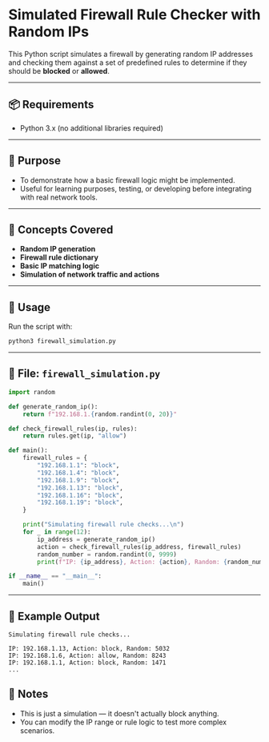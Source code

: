 # Simulated Firewall Rule Checker with Random IPs

This Python script simulates a firewall by generating random IP addresses and checking them against a set of predefined rules to determine if they should be **blocked** or **allowed**.

---

## 📦 Requirements

- Python 3.x (no additional libraries required)

---

## 🎯 Purpose

- To demonstrate how a basic firewall logic might be implemented.
- Useful for learning purposes, testing, or developing before integrating with real network tools.

---

## 🧠 Concepts Covered

- **Random IP generation**
- **Firewall rule dictionary**
- **Basic IP matching logic**
- **Simulation of network traffic and actions**

---

## 🚀 Usage

Run the script with:

```bash
python3 firewall_simulation.py
````

---
## 📂 File: `firewall_simulation.py`

```python
import random

def generate_random_ip():
    return f"192.168.1.{random.randint(0, 20)}"

def check_firewall_rules(ip, rules):
    return rules.get(ip, "allow")

def main():
    firewall_rules = {
        "192.168.1.1": "block",
        "192.168.1.4": "block",
        "192.168.1.9": "block",
        "192.168.1.13": "block",
        "192.168.1.16": "block",
        "192.168.1.19": "block",
    }

    print("Simulating firewall rule checks...\n")
    for _ in range(12):
        ip_address = generate_random_ip()
        action = check_firewall_rules(ip_address, firewall_rules)
        random_number = random.randint(0, 9999)
        print(f"IP: {ip_address}, Action: {action}, Random: {random_number}")

if __name__ == "__main__":
    main()
```

---

## 📝 Example Output

```
Simulating firewall rule checks...

IP: 192.168.1.13, Action: block, Random: 5032
IP: 192.168.1.6, Action: allow, Random: 8243
IP: 192.168.1.1, Action: block, Random: 1471
...
```



## 📌 Notes

* This is just a simulation — it doesn't actually block anything.
* You can modify the IP range or rule logic to test more complex scenarios.

```

